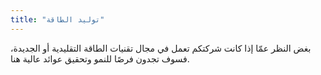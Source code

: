 ```yaml
---
title: "توليد الطاقة"
---
```

بغض النظر عمّا إذا كانت شركتكم تعمل في مجال تقنيات الطاقة التقليدية أو الجديدة، فسوف تجدون فرصًا للنمو وتحقيق عوائد عالية هنا.
